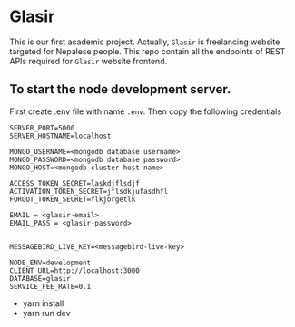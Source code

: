 # Glasir
This is our first academic project. Actually, `Glasir` is freelancing website targeted for Nepalese people.
This repo contain all the endpoints of REST APIs required for `Glasir` website frontend.

## To start the node development server.
First create .env file with name `.env`. Then copy the following credentials

```
SERVER_PORT=5000
SERVER_HOSTNAME=localhost

MONGO_USERNAME=<mongodb database username> 
MONGO_PASSWORD=<mongodb database password>
MONGO_HOST=<mongodb cluster host name>

ACCESS_TOKEN_SECRET=laskdjflsdjf
ACTIVATION_TOKEN_SECRET=jflsdkjufasdhfl
FORGOT_TOKEN_SECRET=flkjorgetlk

EMAIL = <glasir-email>
EMAIL_PASS = <glasir-password>


MESSAGEBIRD_LIVE_KEY=<messagebird-live-key>

NODE_ENV=development
CLIENT_URL=http://localhost:3000
DATABASE=glasir
SERVICE_FEE_RATE=0.1

```

 - yarn install
 - yarn run dev
 
